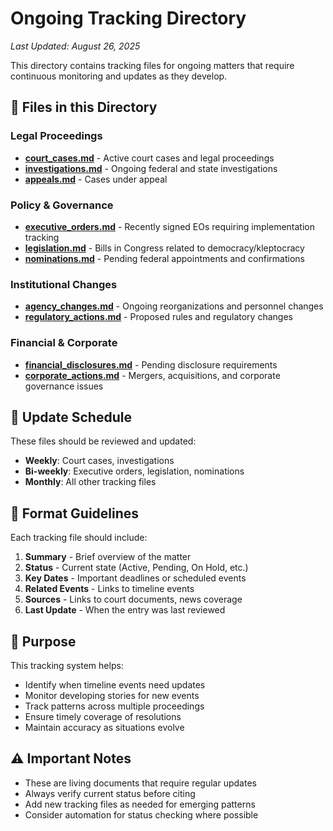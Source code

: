 # Ongoing Tracking Directory

*Last Updated: August 26, 2025*

This directory contains tracking files for ongoing matters that require continuous monitoring and updates as they develop.

## 📁 Files in this Directory

### Legal Proceedings
- **[court_cases.md](court_cases.md)** - Active court cases and legal proceedings
- **[investigations.md](investigations.md)** - Ongoing federal and state investigations
- **[appeals.md](appeals.md)** - Cases under appeal

### Policy & Governance
- **[executive_orders.md](executive_orders.md)** - Recently signed EOs requiring implementation tracking
- **[legislation.md](legislation.md)** - Bills in Congress related to democracy/kleptocracy
- **[nominations.md](nominations.md)** - Pending federal appointments and confirmations

### Institutional Changes
- **[agency_changes.md](agency_changes.md)** - Ongoing reorganizations and personnel changes
- **[regulatory_actions.md](regulatory_actions.md)** - Proposed rules and regulatory changes

### Financial & Corporate
- **[financial_disclosures.md](financial_disclosures.md)** - Pending disclosure requirements
- **[corporate_actions.md](corporate_actions.md)** - Mergers, acquisitions, and corporate governance issues

## 🔄 Update Schedule

These files should be reviewed and updated:
- **Weekly**: Court cases, investigations
- **Bi-weekly**: Executive orders, legislation, nominations
- **Monthly**: All other tracking files

## 📝 Format Guidelines

Each tracking file should include:
1. **Summary** - Brief overview of the matter
2. **Status** - Current state (Active, Pending, On Hold, etc.)
3. **Key Dates** - Important deadlines or scheduled events
4. **Related Events** - Links to timeline events
5. **Sources** - Links to court documents, news coverage
6. **Last Update** - When the entry was last reviewed

## 🎯 Purpose

This tracking system helps:
- Identify when timeline events need updates
- Monitor developing stories for new events
- Track patterns across multiple proceedings
- Ensure timely coverage of resolutions
- Maintain accuracy as situations evolve

## ⚠️ Important Notes

- These are living documents that require regular updates
- Always verify current status before citing
- Add new tracking files as needed for emerging patterns
- Consider automation for status checking where possible